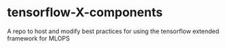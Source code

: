 # tensorflow-X-components
A repo to host and modify best practices for using the tensorflow extended framework for MLOPS
